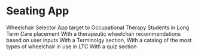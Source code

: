 # Seating App
 Wheelchair Selector
App target to Occupational Therapy Students in Long Term Care placement
With a therapeutic wheelchair recommendations based on user inputs
With a Terminolgy section, 
With a catalog of the most types of wheelchair in use in LTC
With a quiz section
